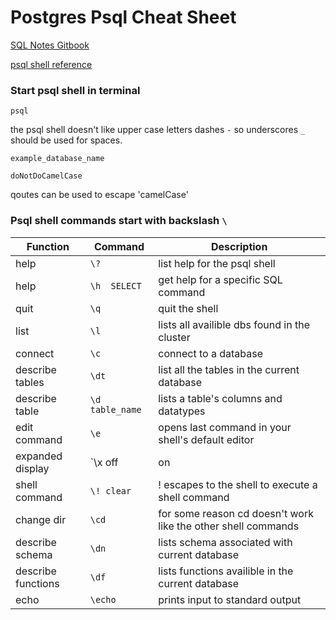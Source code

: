# Postgres Psql Cheat Sheet

[SQL Notes Gitbook](https://gawdiseattle.gitbook.io/wdi/04-databases/sql-intro)

[psql shell reference](https://www.postgresql.org/docs/13/app-psql.html)

### Start psql shell in terminal 

`psql`

the psql shell doesn't like upper case letters dashes `-` so underscores `_` should be used for
spaces. 

```shell
example_database_name

doNotDoCamelCase
```

qoutes can be used to escape 'camelCase'


### Psql shell commands start with backslash `\`

Function | Command | Description
| ------ | ------- | ---------- |
help | `\?` | list help for the psql shell
help | `\h  SELECT` | get help for a specific SQL command 
quit | `\q` | quit the shell
list | `\l` | lists all availible dbs found in the cluster
connect | `\c` | connect to a database
describe tables | `\dt` | list all the tables in the current database
describe table | `\d table_name` | lists a table's columns and datatypes
edit command | `\e` | opens last command in your shell's default editor
expanded display | `\x off | on | auto` | will change the wrap behavior of column display
shell command | `\! clear` | \! escapes to the shell to execute a shell command
change dir | `\cd` | for some reason cd doesn't work like the other shell commands
describe schema | `\dn` | lists schema associated with current database
describe functions | `\df` | lists functions availible in the current database
echo | `\echo` | prints input to standard output



